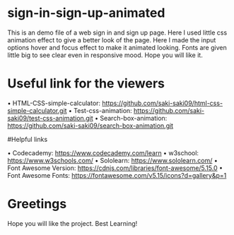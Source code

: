 # sign-in-sign-up-animated
This is an demo file of a web sign in and sign up page. Here I used little css animation effect to give a better look of the page. Here I made the input options hover and focus effect to make it animated looking. Fonts are given little big to see clear even in responsive mood. Hope you will like it.

# Useful link for the viewers
• HTML-CSS-simple-calculator: https://github.com/saki-saki09/html-css-simple-calculator.git 
• Test-css-animation: https://github.com/saki-saki09/test-css-animation.git
• Search-box-animation: https://github.com/saki-saki09/search-box-animation.git

#Helpful links

• Codecademy: https://www.codecademy.com/learn 
• w3school: https://www.w3schools.com/
• Sololearn: https://www.sololearn.com/ 
• Font Awesome Version: https://cdnjs.com/libraries/font-awesome/5.15.0
• Font Awesome Fonts: https://fontawesome.com/v5.15/icons?d=gallery&p=1


# Greetings

Hope you will like the project. Best Learning! 

